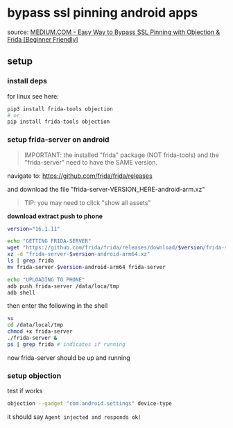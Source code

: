 # bypass ssl pinning android apps

source: [MEDIUM.COM - Easy Way to Bypass SSL Pinning with Objection & Frida [Beginner Friendly]](https://petruknisme.medium.com/easy-way-to-bypass-ssl-pinning-with-objection-frida-beginner-friendly-58118be4094)

## setup

### install deps

for linux see here:

```sh
pip3 install frida-tools objection
# or
pip install frida-tools objection
```

### setup frida-server on android

> IMPORTANT: the installed "frida" package (NOT frida-tools) and the "frida-server" need to have the SAME version.

navigate to: https://github.com/frida/frida/releases

and download the file "frida-server-VERSION_HERE-android-arm.xz"

> TIP: you may need to click "show all assets"

**download extract push to phone**

```sh
version="16.1.11"

echo "GETTING FRIDA-SERVER"
wget "https://github.com/frida/frida/releases/download/$version/frida-server-$version-android-arm64.xz"
xz -d "frida-server-$version-android-arm64.xz"
ls | grep frida
mv frida-server-$version-android-arm64 frida-server

echo "UPLOADING TO PHONE"
adb push frida-server /data/loca/tmp
adb shell
```

then enter the following in the shell

```sh
su
cd /data/local/tmp
chmod +x frida-server
./frida-server &
ps | grep frida # indicates if running
```

now frida-server should be up and running

### setup objection

test if works

```sh
objection --gadget "com.android.settings" device-type
```

it should say `Agent injected and responds ok!`



